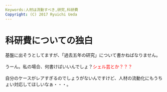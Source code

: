 ```yaml
---
Keywords:人材は流動すべき,研究,科研費
Copyright: (C) 2017 Ryuichi Ueda
---
```

# <!--:ja-->科研費についての独白<!--:-->
<!--:ja-->基盤に出そうとしてますが、「過去五年の研究」について書かねばなりません。<br />
<br />
うーん。私の場合、何書けばいいんでしょ？<span style="color:red">シェル芸とか？？？</span><br />
<br />
自分のケースがレアすぎるのでしょうがないんですけど、人材の流動化にもうちょい対応してほしいなぁ・・・。<!--:-->
